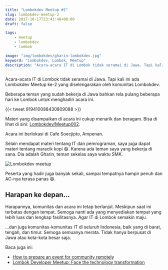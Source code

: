 ```yaml
---
title: "Lombokdev Meetup #2"
slug: lombokdev-meetup-2
date: 2017-10-17T23:43:40+08:00
draft: false

tags:
    - meetup
    - lombokdev
    - lombok

image: "img/lombokdev/gharin-lombokdev.jpg"
keyword: "Lombokdev, Lombok, Meetup"
description: "Acara-acara IT di Lombok tidak seramai di Jawa. Tapi kali ini ada Lombokdev Meetup ke-2 yang diselengarakan oleh komunitas Lombokdev."
---
```


Acara-acara IT di Lombok tidak seramai di Jawa.
Tapi kali ini ada Lombokdev Meetup ke-2
yang diselengarakan oleh komunitas
Lombokdev.

Beberapa teman yang sudah bekerja di Jawa bahkan rela 
pulang beberapa hari ke Lombok untuk menghadiri acara ini.

{{< tweet 919410088430809088 >}}

Materi yang disampaikan di acara ini cukup menarik dan beragam.
Bisa di lihat di sini: [Lombokdev/Meetup002](https://github.com/LombokDev/Meetup002/blob/master/acara.md).

Acara ini berlokasi di Cafe Soecjipto, Ampenan.

Selain mendapat materi tentang IT dan pemrograman,
saya juga dapat materi tentang maracik kopi 😄.
Karena ada teman saya yang bekerja di sana.
Dia adalah Gharin, teman sekelas saya waktu SMK.

![Lombokdev meetup](/img/lombokdev/gharin-lombokdev.jpg)

Peserta yang hadir juga banyak sekali, sampai tempatnya hampir penuh
dan AC-nya terasa panas 😄.

## Harapan ke depan...

Harapannya, komunitas dan acara ini tetap berlanjut. Meskipun saat ini
terbatas dengan tempat. Semoga nanti ada yang menyediakan tempat yang lebih 
luas dan lengkap fasilitasnya. Agar IT di Lombok semakin maju.

...dan juga komunitas-komunitas IT di seluruh Indonesia, 
baik yang di barat, tengah, dan timur. Semoga
semuanya merata. Tidak hanya berpusat di Jawa atau kota-kota besar saja.

Baca juga ini:

- [How to prepare an event for community remotely](http://pdft.net/2017/how-to-prepare-hold-an-event-remotely/)
- [Lombok Developer Meetup: Face the technology transformation](http://oonlab.com/dev/2017/10/16/lombok-developer-meetup-go/)
